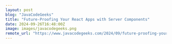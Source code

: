 ```yaml
---
layout: post
blog: "JavaCodeGeeks"
title: "Future-Proofing Your React Apps with Server Components"
date: 2024-09-26T16:48:00Z
image: images/javacodegeeks.png
remote_url: "https://www.javacodegeeks.com/2024/09/future-proofing-your-react-apps-with-server-components.html"
---
```

